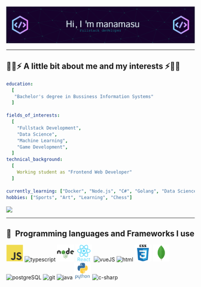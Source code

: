 ![Header](./manamasu-github-profile.png)

--- 

<h2> 👨‍💻⚡&nbsp;A little bit about me and my interests ⚡👨‍💻</h2>

```yaml
education:
  [
   "Bachelor's degree in Bussiness Information Systems"
  ]

fields_of_interests:
  [
    "Fullstack Development",
    "Data Science",
    "Machine Learning",
    "Game Development",
  ]
technical_background:
  [
    Working student as "Frontend Web Developer"
  ]
  
currently_learning: ["Docker", "Node.js", "C#", "Golang", "Data Science"]
hobbies: ["Sports", "Art", "Learning", "Chess"]
```

<img src="https://github.com/MariaLetta/free-gophers-pack/blob/master/illustrations/png/1.png" width="468" align="center">

--- 

<h2> 🚀 &nbsp;Programming languages and Frameworks I use</h2>
<p align="left">
<img src="https://raw.githubusercontent.com/devicons/devicon/master/icons/javascript/javascript-original.svg" alt="javascript" width="45" height="45" />
<img src="https://cdn.jsdelivr.net/gh/devicons/devicon@latest/icons/typescript/typescript-original.svg" alt="typescript" width="45" height="45" /> 
<img src="https://raw.githubusercontent.com/devicons/devicon/master/icons/nodejs/nodejs-original-wordmark.svg" alt="nodejs" width="45" height="45" />
<img src="https://raw.githubusercontent.com/devicons/devicon/master/icons/react/react-original-wordmark.svg" alt="react" width="45" height="45" />
<img src="https://cdn.jsdelivr.net/gh/devicons/devicon/icons/vuejs/vuejs-original-wordmark.svg" alt="vueJS" width="45" height="45"/> 
<img src="https://cdn.jsdelivr.net/gh/devicons/devicon/icons/html5/html5-original.svg" alt="html" width="45" height="45"/>
<img src="https://raw.githubusercontent.com/devicons/devicon/master/icons/css3/css3-original-wordmark.svg" alt="css3" width="45" height="45" />
<img src="https://raw.githubusercontent.com/devicons/devicon/master/icons/mongodb/mongodb-original.svg" alt="mongoDB" width="45" height="45" />
<img src="https://cdn.jsdelivr.net/gh/devicons/devicon@latest/icons/postgresql/postgresql-original.svg" alt="postgreSQL" width="45" height="45" />
<img src="https://cdn.jsdelivr.net/gh/devicons/devicon/icons/git/git-original.svg" alt="git" width="45" height="45" />
<img src="https://cdn.jsdelivr.net/gh/devicons/devicon@latest/icons/java/java-original.svg" alt="java" width="45" height="45" />
<img src="https://raw.githubusercontent.com/devicons/devicon/master/icons/python/python-original-wordmark.svg" alt="python" width="45" height="45" />
<img src="https://cdn.jsdelivr.net/gh/devicons/devicon@latest/icons/csharp/csharp-original.svg" alt="c-sharp" width="45" height="45" />
</p>

<!--
**manamasu/manamasu** is a ✨ _special_ ✨ repository because its `README.md` (this file) appears on your GitHub profile.

Here are some ideas to get you started:

- 🔭 I’m currently working on ...
- 🌱 I’m currently learning ...
- 👯 I’m looking to collaborate on ...
- 🤔 I’m looking for help with ...
- 💬 Ask me about ...
- 📫 How to reach me: ...
- 😄 Pronouns: ...
- ⚡ Fun fact: ...
-->
